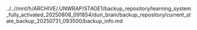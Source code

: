 ../..//mnt/h/ARCHIVE/.UNWRAP/STAGE1/backup_repository/learning_system_fully_activated_20250808_091854/duri_brain/backup_repository/current_state_backup_20250731_093500/backup_info.md